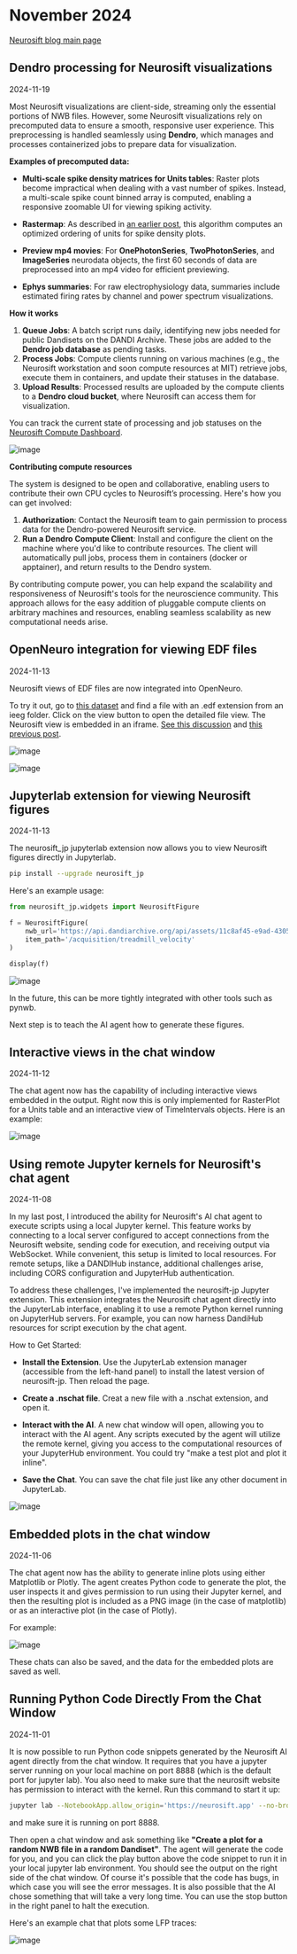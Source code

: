 # November 2024

[Neurosift blog main page](https://magland.github.io/neurosift-blog)

## Dendro processing for Neurosift visualizations

2024-11-19

Most Neurosift visualizations are client-side, streaming only the essential portions of NWB files. However, some Neurosift visualizations rely on precomputed data to ensure a smooth, responsive user experience. This preprocessing is handled seamlessly using **Dendro**, which manages and processes containerized jobs to prepare data for visualization.

**Examples of precomputed data:**

- **Multi-scale spike density matrices for Units tables**: 
  Raster plots become impractical when dealing with a vast number of spikes. Instead, a multi-scale spike count binned array is computed, enabling a responsive zoomable UI for viewing spiking activity.

- **Rastermap**: 
  As described in [an earlier post](#multiscale-spike-density-and-rastermap-integration), this algorithm computes an optimized ordering of units for spike density plots.

- **Preview mp4 movies**: 
  For **OnePhotonSeries**, **TwoPhotonSeries**, and **ImageSeries** neurodata objects, the first 60 seconds of data are preprocessed into an mp4 video for efficient previewing.

- **Ephys summaries**: 
  For raw electrophysiology data, summaries include estimated firing rates by channel and power spectrum visualizations.

**How it works**

1. **Queue Jobs**: A batch script runs daily, identifying new jobs needed for public Dandisets on the DANDI Archive. These jobs are added to the **Dendro job database** as pending tasks.
2. **Process Jobs**: Compute clients running on various machines (e.g., the Neurosift workstation and soon compute resources at MIT) retrieve jobs, execute them in containers, and update their statuses in the database.
3. **Upload Results**: Processed results are uploaded by the compute clients to a **Dendro cloud bucket**, where Neurosift can access them for visualization.

You can track the current state of processing and job statuses on the [Neurosift Compute Dashboard](https://neurosift.app/?p=/compute).

![image](https://github.com/user-attachments/assets/900575c0-ec7f-48a2-a1c4-ea891621eae1)


**Contributing compute resources**

The system is designed to be open and collaborative, enabling users to contribute their own CPU cycles to Neurosift’s processing. Here's how you can get involved:

1. **Authorization**: Contact the Neurosift team to gain permission to process data for the Dendro-powered Neurosift service.
2. **Run a Dendro Compute Client**: Install and configure the client on the machine where you'd like to contribute resources. The client will automatically pull jobs, process them in containers (docker or apptainer), and return results to the Dendro system.

By contributing compute power, you can help expand the scalability and responsiveness of Neurosift's tools for the neuroscience community. This approach allows for the easy addition of pluggable compute clients on arbitrary machines and resources, enabling seamless scalability as new computational needs arise.

## OpenNeuro integration for viewing EDF files

2024-11-13

Neurosift views of EDF files are now integrated into OpenNeuro.

To try it out, go to [this dataset](https://openneuro.org/datasets/ds005592/versions/1.0.0) and find a file with an .edf extension from an ieeg folder. Click on the view button to open the detailed file view. The Neurosift view is embedded in an iframe. [See this discussion](https://github.com/OpenNeuroOrg/openneuro/pull/3187#issuecomment-2463224025) and [this previous post](#support-for-ieeg-data-in-edf-files-on-openneuro).

![image](https://github.com/user-attachments/assets/eaee8856-aca4-4d65-970b-0fa7118525c2)

![image](https://github.com/user-attachments/assets/db7d945e-47a3-4c58-9a6b-ee6ff0a02fbb)


## Jupyterlab extension for viewing Neurosift figures

2024-11-13

The neurosift_jp jupyterlab extension now allows you to view Neurosift figures directly in Jupyterlab.

```bash
pip install --upgrade neurosift_jp
```

Here's an example usage:

```python
from neurosift_jp.widgets import NeurosiftFigure

f = NeurosiftFigure(
    nwb_url='https://api.dandiarchive.org/api/assets/11c8af45-e9ad-4305-9737-12a490328e49/download/',
    item_path='/acquisition/treadmill_velocity'
)

display(f)
```

![image](https://github.com/user-attachments/assets/903b29bd-628e-4790-b4f7-12788b548168)


In the future, this can be more tightly integrated with other tools such as pynwb.

Next step is to teach the AI agent how to generate these figures.

## Interactive views in the chat window

2024-11-12

The chat agent now has the capability of including interactive views embedded in the output. Right now this is only implemented for RasterPlot for a Units table and an interactive view of TimeIntervals objects. Here is an example:

![image](https://github.com/user-attachments/assets/9a615f07-dd25-4e7e-97b5-77bd0bc0d064)

## Using remote Jupyter kernels for Neurosift's chat agent

2024-11-08

In my last post, I introduced the ability for Neurosift's AI chat agent to execute scripts using a local Jupyter kernel. This feature works by connecting to a local server configured to accept connections from the Neurosift website, sending code for execution, and receiving output via WebSocket. While convenient, this setup is limited to local resources. For remote setups, like a DANDIHub instance, additional challenges arise, including CORS configuration and JupyterHub authentication.

To address these challenges, I've implemented the neurosift-jp Jupyter extension. This extension integrates the Neurosift chat agent directly into the JupyterLab interface, enabling it to use a remote Python kernel running on JupyterHub servers. For example, you can now harness DandiHub resources for script execution by the chat agent.

How to Get Started:

* **Install the Extension**. Use the JupyterLab extension manager (accessible from the left-hand panel) to install the latest version of neurosift-jp. Then reload the page.

* **Create a .nschat file**. Creat a new file with a .nschat extension, and open it.

* **Interact with the AI**. A new chat window will open, allowing you to interact with the AI agent. Any scripts executed by the agent will utilize the remote kernel, giving you access to the computational resources of your JupyterHub environment. You could try "make a test plot and plot it inline".

* **Save the Chat**. You can save the chat file just like any other document in JupyterLab.


![image](https://github.com/user-attachments/assets/7b3bebc9-9799-4c9c-a221-c8e2c6be5ab2)


## Embedded plots in the chat window

2024-11-06

The chat agent now has the ability to generate inline plots using either Matplotlib or Plotly. The agent creates Python code to generate the plot, the user inspects it and gives permission to run using their Jupyter kernel, and then the resulting plot is included as a PNG image (in the case of matplotlib) or as an interactive plot (in the case of Plotly).

For example:

![image](https://github.com/user-attachments/assets/b92e6241-0afc-4bec-8ceb-77ebcbcf1452)

These chats can also be saved, and the data for the embedded plots are saved as well.

## Running Python Code Directly From the Chat Window

2024-11-01

It is now possible to run Python code snippets generated by the Neurosift AI agent directly from the chat window. It requires that you have a jupyter server running on your local machine on port 8888 (which is the default port for jupyter lab). You also need to make sure that the neurosift website has permission to interact with the kernel. Run this command to start it up:

```bash
jupyter lab --NotebookApp.allow_origin='https://neurosift.app' --no-browser
```

and make sure it is running on port 8888.

Then open a chat window and ask something like **"Create a plot for a random NWB file in a random Dandiset"**. The agent will generate the code for you, and you can click the play button above the code snippet to run it in your local jupyter lab environment. You should see the output on the right side of the chat window. Of course it's possible that the code has bugs, in which case you will see the error messages. It is also possible that the AI chose something that will take a very long time. You can use the stop button in the right panel to halt the execution.

Here's an example chat that plots some LFP traces:

![image](https://github.com/user-attachments/assets/a9a7ae5f-d769-4c09-9f71-a349cf527ed0)
